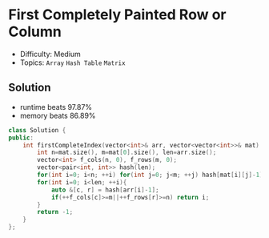 # First Completely Painted Row or Column
- Difficulty: Medium
- Topics: `Array` `Hash Table` `Matrix`

## Solution
- runtime beats 97.87%
- memory beats 86.89%
``` cpp
class Solution {
public:
    int firstCompleteIndex(vector<int>& arr, vector<vector<int>>& mat) {
        int n=mat.size(), m=mat[0].size(), len=arr.size();
        vector<int> f_cols(n, 0), f_rows(m, 0);
        vector<pair<int, int>> hash(len);
        for(int i=0; i<n; ++i) for(int j=0; j<m; ++j) hash[mat[i][j]-1]={i, j};
        for(int i=0; i<len; ++i){
            auto &[c, r] = hash[arr[i]-1];
            if(++f_cols[c]>=m||++f_rows[r]>=n) return i;
        }
        return -1;
    }
};
```

<!-- ## Improving
### source code
- runtime beats 
- memory beats 
``` cpp
``` -->